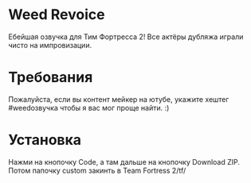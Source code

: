 # Weed Revoice
Ебейшая озвучка для Тим Фортресса 2! Все актёры дубляжа играли чисто на импровизации.

# Требования
Пожалуйста, если вы контент мейкер на ютубе, укажите хештег #weedозвучка
чтобы я вас мог проще найти. :)

# Установка
Нажми на кнопочку Code, а там дальше на кнопочку Download ZIP.
Потом папочку custom закинть в Team Fortress 2/tf/
